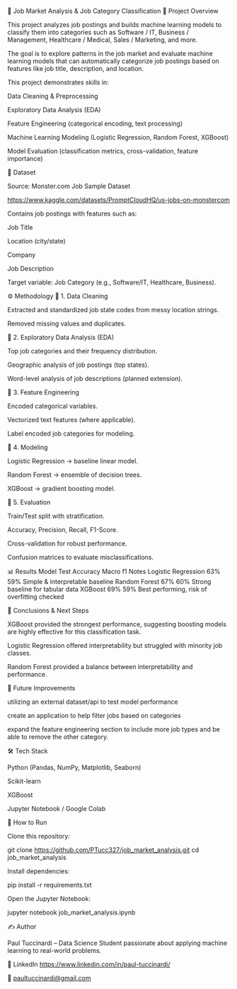 🧠 Job Market Analysis & Job Category Classification
📌 Project Overview

This project analyzes job postings and builds machine learning models to classify them into categories such as Software / IT, Business / Management, Healthcare / Medical, Sales / Marketing, and more.

The goal is to explore patterns in the job market and evaluate machine learning models that can automatically categorize job postings based on features like job title, description, and location.

This project demonstrates skills in:

Data Cleaning & Preprocessing

Exploratory Data Analysis (EDA)

Feature Engineering (categorical encoding, text processing)

Machine Learning Modeling (Logistic Regression, Random Forest, XGBoost)

Model Evaluation (classification metrics, cross-validation, feature importance)

📂 Dataset

Source: Monster.com Job Sample Dataset

https://www.kaggle.com/datasets/PromptCloudHQ/us-jobs-on-monstercom

Contains job postings with features such as:

Job Title

Location (city/state)

Company

Job Description

Target variable: Job Category (e.g., Software/IT, Healthcare, Business).

⚙️ Methodology
🔹 1. Data Cleaning

Extracted and standardized job state codes from messy location strings.

Removed missing values and duplicates.

🔹 2. Exploratory Data Analysis (EDA)

Top job categories and their frequency distribution.

Geographic analysis of job postings (top states).

Word-level analysis of job descriptions (planned extension).

🔹 3. Feature Engineering

Encoded categorical variables.

Vectorized text features (where applicable).

Label encoded job categories for modeling.

🔹 4. Modeling

Logistic Regression → baseline linear model.

Random Forest → ensemble of decision trees.

XGBoost → gradient boosting model.

🔹 5. Evaluation

Train/Test split with stratification.

Accuracy, Precision, Recall, F1-Score.

Cross-validation for robust performance.

Confusion matrices to evaluate misclassifications.


📊 Results
Model	Test Accuracy	Macro f1	Notes
Logistic Regression	63%	59%	Simple & interpretable baseline
Random Forest	67%	60%	Strong baseline for tabular data
XGBoost	69%	59%	Best performing, risk of overfitting checked


🚀 Conclusions & Next Steps

XGBoost provided the strongest performance, suggesting boosting models are highly effective for this classification task.

Logistic Regression offered interpretability but struggled with minority job classes.

Random Forest provided a balance between interpretability and performance.

🔮 Future Improvements

utilizing an external dataset/api to test model performance

create an application to help filter jobs based on categories 

expand the feature engineering section to include more job types and be able to remove the other category. 


🛠️ Tech Stack

Python (Pandas, NumPy, Matplotlib, Seaborn)

Scikit-learn

XGBoost

Jupyter Notebook / Google Colab

📖 How to Run

Clone this repository:

git clone https://github.com/PTucc327/job_market_analysis.git
cd job_market_analysis


Install dependencies:

pip install -r requirements.txt


Open the Jupyter Notebook:

jupyter notebook job_market_analysis.ipynb

✍️ Author

Paul Tuccinardi – Data Science Student passionate about applying machine learning to real-world problems.

💼 LinkedIn
https://www.linkedin.com/in/paul-tuccinardi/

📧 paultuccinardi@gmail.com
